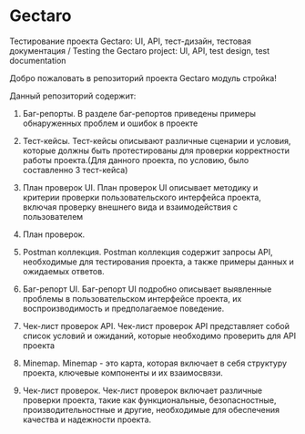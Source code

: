 # Gectaro
Тестирование проекта Gectaro: UI, API, тест-дизайн, тестовая документация / Testing the Gectaro project: UI, API, test design, test documentation

Добро пожаловать в репозиторий проекта Gectaro модуль стройка!

Данный репозиторий содержит:

1. Баг-репорты. 
В разделе баг-репортов приведены примеры обнаруженных проблем и ошибок в проекте

2. Тест-кейсы. 
Тест-кейсы описывают различные сценарии и условия, которые должны быть протестированы для проверки корректности работы проекта.(Для данного проекта, по условию, было составленно 3 тест-кейса)

3. План проверок UI. 
План проверок UI описывает методику и критерии проверки пользовательского интерфейса проекта, включая проверку внешнего вида и взаимодействия с пользователем

4. План проверок.
   
5. Postman коллекция. 
Postman коллекция содержит запросы API, необходимые для тестирования проекта, а также примеры данных и ожидаемых ответов.

6. Баг-репорт UI. 
Баг-репорт UI подробно описывает выявленные проблемы в пользовательском интерфейсе проекта, их воспроизводимость и предполагаемое поведение.

7. Чек-лист проверок API. 
Чек-лист проверок API представляет собой список условий и ожиданий, которые необходимо проверить для API проекта

8. Minemap. 
Minemap - это карта, которая включает в себя структуру проекта, ключевые компоненты и их взаимосвязи.

9. Чек-лист проверок. 
Чек-лист проверок включает различные проверки проекта, такие как функциональные, безопасностные, производительностные и другие, необходимые для обеспечения качества и надежности проекта.
